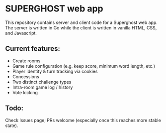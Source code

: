 # SUPERGHOST web app

This repository contains server and client code for a Superghost web app. The server is written in Go while the client is written in vanilla HTML, CSS, and Javascript.

## Current features:
- Create rooms
- Game rule configuration (e.g. keep score, minimum word length, etc.)
- Player identity & turn tracking via cookies
- Concessions
- Two distinct challenge types
- Intra-room game log / history
- Vote kicking

## Todo:
Check Issues page; PRs welcome (especially once this reaches more stable state).

